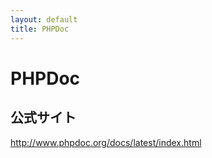 ```yaml
---
layout: default
title: PHPDoc
---
```


# PHPDoc

## 公式サイト

http://www.phpdoc.org/docs/latest/index.html
